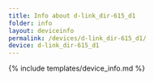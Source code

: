 ```yaml
---
title: Info about d-link_dir-615_d1
folder: info
layout: deviceinfo
permalink: /devices/d-link_dir-615_d1/
device: d-link_dir-615_d1
---
```

{% include templates/device_info.md %}

